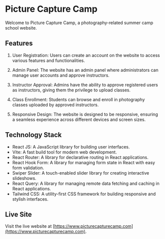 # Picture Capture Camp

Welcome to Picture Capture Camp, a photography-related summer camp school website.

## Features

1. User Registration: Users can create an account on the website to access various features and functionalities.

2. Admin Panel: The website has an admin panel where administrators can manage user accounts and approve instructors.

3. Instructor Approval: Admins have the ability to approve registered users as instructors, giving them the privilege to upload classes.

4. Class Enrollment: Students can browse and enroll in photography classes uploaded by approved instructors.

5. Responsive Design: The website is designed to be responsive, ensuring a seamless experience across different devices and screen sizes.

## Technology Stack

- React JS: A JavaScript library for building user interfaces.
- Vite: A fast build tool for modern web development.
- React Router: A library for declarative routing in React applications.
- React Hook Form: A library for managing form state in React with easy form validation.
- Swiper Slider: A touch-enabled slider library for creating interactive slideshows.
- React Query: A library for managing remote data fetching and caching in React applications.
- Tailwind CSS: A utility-first CSS framework for building responsive and stylish interfaces.

## Live Site

Visit the live website at [https://www.picturecapturecamp.com](https://www.picturecapturecamp.com).
